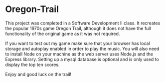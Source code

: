 # Oregon-Trail
This project was completed in a Software Development II class.  It recreates the popular 1970s game Oregon Trail, although it does not have the full functionality of the original game as it was not required.

If you want to test out my game make sure that your browser has local storage and autoplay enabled in order to play the music.  You will also need to install Node on your machine as the web server uses Node.js and the Express library.  Setting up a mysql database is optional and is only used to display the top ten scores.

Enjoy and good luck on the trail!
